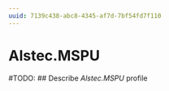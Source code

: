 ```yaml
---
uuid: 7139c438-abc8-4345-af7d-7bf54fd7f110
---
```



# Alstec.MSPU


#TODO: ## Describe *Alstec.MSPU* profile

